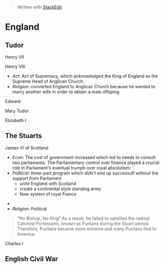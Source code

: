 
> Written with [StackEdit](https://stackedit.io/).

# England

## Tudor
Henry VII

Henry VIII
   * _Act_: Act of Supremacy, which acknowledged the King of England as the Supreme Head of Anglican Church.
   * _Religion_: converted England to Anglican Church because he wanted to marry another wife in order to obtain a male offsping.

Edward
 
Mary Tudor

Elizabeth I

## The Stuarts
James VI of Scotland
   - _Econ_: The cost of government increased which led to needs to consult two parliaments. The Parliamentary control over finance played a crucial role in Parliament's eventual trumph over royal absolutism.
   - _Political_: three-part program which didn't end up successufl without the support from Parliament
        - unite England with Scotland
        - create a continental style standing army
        - New  system of royal France        
   * 
   * _Religion_:  Political
> "No Bishop, No King"
   As a result, he failed to satisfied the radical Calvinist Portestants, known as Puritans during the Stuart period. Therefore, Puritans became more extreme and many Puritans fled to America.

Charles I



## English Civil War

<!--stackedit_data:
eyJoaXN0b3J5IjpbNDkzMTcxNDgsLTE4MTM4NDk0MzUsLTE0Nj
cyMjU5MjUsNzMwOTk4MTE2XX0=
-->